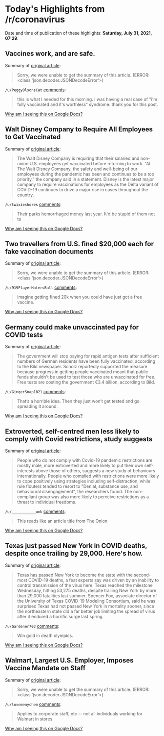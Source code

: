 # Today's Highlights from /r/coronavirus

Date and time of publication of these highlights: **Saturday, July 31, 2021, 07:29**.

## Vaccines work, and are safe.

Summary of [original article](https://www.reddit.com/r/Coronavirus/comments/oq2vtx/vaccines_work_and_are_safe/):

> Sorry, we were unable to get the summary of this article. (ERROR: <class 'json.decoder.JSONDecodeError'>)

`/u/PeggyOlsonsCat` [comments](https://www.reddit.com/r/Coronavirus/comments/oq2vtx/vaccines_work_and_are_safe/):

> this is what I needed for this morning. I was having a real case of "i'm fully vaccinated and it's worthless" syndrome. thank you for this post.

[Why am I seeing this on Google Docs?](https://docs.google.com/document/d/1Dc6We63vOXIZsc0op-Bt4abqkYjXzOigalQqFxmvvbM/edit?usp=sharing)

## Walt Disney Company to Require All Employees to Get Vaccinated

Summary of [original article](https://variety.com/2021/biz/news/walt-disney-company-vaccines-1235031753/):

> The Walt Disney Company is requiring that their salaried and non-union U.S. employees get vaccinated before returning to work. "At The Walt Disney Company, the safety and well-being of our employees during the pandemic has been and continues to be a top priority," the company said in a statement. Disney is the latest major company to require vaccinations for employees as the Delta variant of COVID-19 continues to drive a major rise in cases throughout the country.

`/u/twixieshores` [comments](https://www.reddit.com/r/Coronavirus/comments/out88u/walt_disney_company_to_require_all_employees_to/):

> Their parks hemorrhaged money last year. It'd be stupid of them not to

[Why am I seeing this on Google Docs?](https://docs.google.com/document/d/1Dc6We63vOXIZsc0op-Bt4abqkYjXzOigalQqFxmvvbM/edit?usp=sharing)

## Two travellers from U.S. fined $20,000 each for fake vaccination documents

Summary of [original article](https://www.ctvnews.ca/health/coronavirus/two-travellers-from-u-s-fined-20-000-each-for-fake-vaccination-documents-1.5529627):

> Sorry, we were unable to get the summary of this article. (ERROR: <class 'json.decoder.JSONDecodeError'>)

`/u/919PlayerHatersBall` [comments](https://www.reddit.com/r/Coronavirus/comments/ouyaxf/two_travellers_from_us_fined_20000_each_for_fake/):

> Imagine getting fined 20k when you could have just got a free vaccine.

[Why am I seeing this on Google Docs?](https://docs.google.com/document/d/1Dc6We63vOXIZsc0op-Bt4abqkYjXzOigalQqFxmvvbM/edit?usp=sharing)

## Germany could make unvaccinated pay for COVID tests

Summary of [original article](https://www.dw.com/en/germany-could-make-unvaccinated-pay-for-covid-tests-report/a-58713602):

> The government will stop paying for rapid antigen tests after sufficient numbers of German residents have been fully vaccinated, according to the Bild newspaper. Scholz reportedly supported the measure because progress in getting people vaccinated meant that public funds shouldn't be used to test those who are unvaccinated for free. Free tests are costing the government €3.4 billion, according to Bild.

`/u/GingerSnap1021` [comments](https://www.reddit.com/r/Coronavirus/comments/ov5rzv/germany_could_make_unvaccinated_pay_for_covid/):

> That’s a horrible idea. Then they just won’t get tested and go spreading it around.

[Why am I seeing this on Google Docs?](https://docs.google.com/document/d/1Dc6We63vOXIZsc0op-Bt4abqkYjXzOigalQqFxmvvbM/edit?usp=sharing)

## Extroverted, self-centred men less likely to comply with Covid restrictions, study suggests

Summary of [original article](https://www.theguardian.com/world/2021/jul/31/extroverted-self-centred-men-less-likely-to-comply-with-covid-restrictions-study-suggests):

> People who do not comply with Covid-19 pandemic restrictions are mostly male, more extroverted and more likely to put their own self-interests above those of others, suggests a new study of behaviours internationally. People who complied with restrictions were more likely to cope positively using strategies including self-distraction, while rule flouters tended to resort to "Denial, substance use, and behavioural disengagement", the researchers found. The non-compliant group was also more likely to perceive restrictions as a threat to individual freedoms.

`/u/___________unk` [comments](https://www.reddit.com/r/Coronavirus/comments/ouytri/extroverted_selfcentred_men_less_likely_to_comply/):

> This reads like an article title from The Onion

[Why am I seeing this on Google Docs?](https://docs.google.com/document/d/1Dc6We63vOXIZsc0op-Bt4abqkYjXzOigalQqFxmvvbM/edit?usp=sharing)

## Texas just passed New York in COVID deaths, despite once trailing by 29,000. Here's how.

Summary of [original article](https://www.houstonchronicle.com/news/houston-texas/health/article/Texas-New-York-COVID-deaths-case-numbers-16352409.php):

> Texas has passed New York to become the state with the second-most COVID-19 deaths, a feat experts say was driven by an inability to control transmission of the virus here. Texas reached the milestone Wednesday, hitting 53,275 deaths, despite trailing New York by more than 29,000 fatalities last summer. Spencer Fox, associate director of the University of Texas COVID-19 Modeling Consortium, said he was surprised Texas had not passed New York in mortality sooner, since the northeastern state did a far better job limiting the spread of virus after it endured a horrific surge last spring.

`/u/Gardener703` [comments](https://www.reddit.com/r/Coronavirus/comments/ov4iur/texas_just_passed_new_york_in_covid_deaths/):

> Win gold in death olympics.

[Why am I seeing this on Google Docs?](https://docs.google.com/document/d/1Dc6We63vOXIZsc0op-Bt4abqkYjXzOigalQqFxmvvbM/edit?usp=sharing)

## Walmart, Largest U.S. Employer, Imposes Vaccine Mandate on Staff

Summary of [original article](https://www.bloomberg.com/news/articles/2021-07-30/walmart-requires-headquarters-staff-to-get-vaccinated-by-oct-4):

> Sorry, we were unable to get the summary of this article. (ERROR: <class 'json.decoder.JSONDecodeError'>)

`/u/lovememychem` [comments](https://www.reddit.com/r/Coronavirus/comments/ource9/walmart_largest_us_employer_imposes_vaccine/):

> Applies to corporate staff, etc -- not all individuals working for Walmart in stores.

[Why am I seeing this on Google Docs?](https://docs.google.com/document/d/1Dc6We63vOXIZsc0op-Bt4abqkYjXzOigalQqFxmvvbM/edit?usp=sharing)

